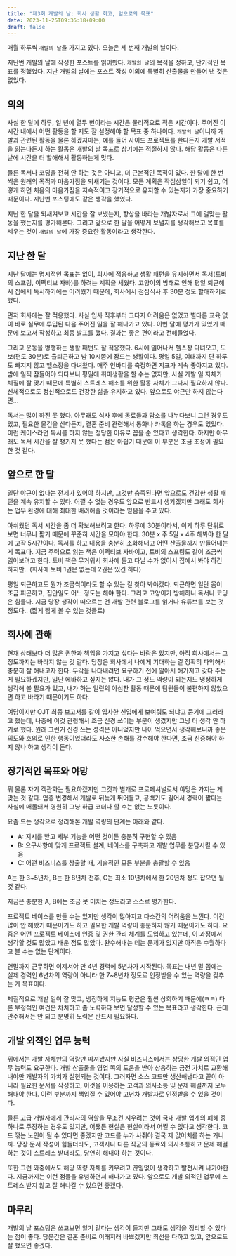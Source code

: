 ```yaml
---
title: "제3회 개발의 날: 회사 생활 회고, 앞으로의 목표"
date: 2023-11-25T09:36:18+09:00
draft: false
---
```


매월 하루씩 `개발의 날`을 가지고 있다. 오늘은 세 번째 개발의 날이다.

지난번 개발의 날에 작성한 포스트를 읽어봤다. `개발의 날`의 목적을 정하고, 단기적인 목표를 정했었다. 지난 개발의 날에는 포스트 작성 이외에 특별히 산출물을 만들어 낸 것은 없었다.

## 의의

사실 한 달에 하루, 일 년에 열두 번이라는 시간은 물리적으로 적은 시간이다. 주어진 이 시간 내에서 어떤 활동을 할 지도 잘 설정해야 할 목표 중 하나이다. `개발의 날`이니까 개발과 관련된 활동을 물론 하겠지마는, 예를 들어 사이드 프로젝트를 한다든지 개발 서적을 읽는다든지 하는 활동은 개발의 날 목표로 삼기에는 적절하지 않다. 해당 활동은 다른 날에 시간을 더 할애해서 활동하는게 맞다.

물론 독서나 코딩을 전혀 안 하는 것은 아니고, 더 근본적인 목적이 있다. 한 달에 한 번씩은 원래의 목적과 마음가짐을 되새기는 것이다. 모든 계획은 작심삼일이 되기 쉽고, 어떻게 하면 처음의 마음가짐을 지속적이고 장기적으로 유지할 수 있는지가 가장 중요하기 때문이다. 지난번 포스팅에도 같은 생각을 했었다.

지난 한 달을 되새겨보고 시간을 잘 보냈는지, 향상을 바라는 개발자로서 그에 걸맞는 활동을 했는지를 평가해본다. 그리고 앞으로 한 달을 어떻게 보낼지를 생각해보고 목표를 세우는 것이 `개발의 날`에 가장 중요한 활동이라고 생각한다.

## 지난 한 달

지난 달에는 명시적인 목표는 없이, 회사에 적응하고 생활 패턴을 유지하면서 독서(토비의 스프링, 이펙티브 자바)를 하려는 계획을 세웠다. 고양이의 방해로 인해 평일 퇴근해서 집에서 독서하기에는 어려웠기 때문에, 회사에서 점심식사 후 30분 정도 할애하기로 했다.

먼저 회사에는 잘 적응했다. 사실 입사 직후부터 그다지 어려움은 없었고 별다른 교육 없이 바로 실무에 투입된 다음 주어진 일을 잘 해나가고 있다. 이번 달에 평가가 있었기 때문에 보고서 작성하고 최종 발표를 했다. 결과는 좋은 편이라고 전해들었다.

그리고 운동을 병행하는 생활 패턴도 잘 적응했다. 6시에 일어나서 헬스장 다녀오고, 도보(편도 30분)로 출퇴근하고 밤 10시쯤에 잠드는 생활이다. 평일 5일, 여태까지 단 하루도 빠지지 않고 헬스장을 다녀왔다. 매주 인바디를 측정하면 지표가 계속 좋아지고 있다. 밤에 일찍 잠들어야 되다보니 평일에 취미생활을 할 수는 없지만, 사실 개발 일 자체가 체질에 잘 맞기 때문에 특별히 스트레스 해소를 위한 활동 자체가 그다지 필요하지 않다. 신체적으로도 정신적으로도 건강한 삶을 유지하고 있다. 앞으로도 야근만 하지 않는다면...

독서는 많이 하진 못 했다. 아무래도 식사 후에 동료들과 담소를 나누다보니 그런 경우도 있고, 필요한 물건을 산다든지, 결혼 준비 관련해서 통화나 카톡을 하는 경우도 있었다. 이런 케이스라면 독서를 하지 않는 정당한 이유로 꼽을 순 있다고 생각한다. 하지만 아무래도 독서 시간을 잘 챙기지 못 했다는 점은 아쉽기 때문에 이 부분은 조금 조정이 필요한 것 같다.

## 앞으로 한 달

일단 야근이 없다는 전제가 있어야 하지만, 그것만 충족된다면 앞으로도 건강한 생활 패턴을 계속 유지할 수 있다. 어쩔 수 없는 경우도 앞으로 반드시 생기겠지만 그래도 회사는 업무 환경에 대해 최대한 배려해줄 것이라는 믿음을 주고 있다.

아쉬웠던 독서 시간을 좀 더 확보해보려고 한다. 하루에 30분이라서, 이게 하루 단위로 보면 너무나 짧기 때문에 꾸준히 시간을 모아야 한다. 30분 x 주 5일 x 4주 해봐야 한 달에 고작 5시간이다. 독서를 하고 내용을 충분히 소화해내고 어떤 산출물까지 만들어내는 게 목표다. 지금 주력으로 읽는 책은 이펙티브 자바이고, 토비의 스프링도 같이 조금씩 읽어보려고 한다. 토비 책은 무거워서 회사에 들고 다닐 수가 없어서 집에서 봐야 하긴 하지만.. (회사에 토비 1권은 없는데 2권은 있긴 하다)

평일 퇴근하고도 뭔가 조금씩이라도 할 수 있는 걸 찾아 봐야겠다. 퇴근하면 일단 몸이 조금 피곤하고, 집안일도 어느 정도는 해야 한다. 그리고 고양이가 방해하니 독서나 코딩은 힘들다. 지금 당장 생각이 떠오르는 건 개발 관련 블로그를 읽거나 유튜브를 보는 것 정도다.. (짧게 짧게 볼 수 있는 것들로)

## 회사에 관해

현재 상태보다 더 많은 권한과 책임을 가지고 싶다는 바람은 있지만, 아직 회사에서는 그 정도까지는 바라지 않는 것 같다. 당장은 회사에서 나에게 기대하는 걸 정확히 파악해서 충분히 잘 해내고자 한다. 두각을 나타내려면 요구하기 전에 알아서 해가지고 갖다 주는 게 필요하겠지만, 일단 에바하고 싶지는 않다. 내가 그 정도 역량이 되는지도 냉정하게 생각해 볼 필요가 있고, 내가 하는 일련의 야심찬 활동 때문에 팀원들이 불편하지 않았으면 하고 바라기 때문이기도 하다.

여담이지만 OJT 최종 보고서를 같이 입사한 신입에게 보여줘도 되냐고 묻기에 그러라고 했는데, 나중에 이것 관련해서 조금 신경 쓰이는 부분이 생겼지만 그냥 더 생각 안 하기로 했다. 원래 그런거 신경 쓰는 성격은 아니었지만 나이 먹으면서 생각해보니까 좋은 의도와 호의로 인한 행동이었더라도 사소한 손해를 감수해야 한다면, 조금 신중해야 하지 않나 하고 생각이 든다.

## 장기적인 목표와 야망

뭐 물론 자기 객관화는 필요하겠지만 그것과 별개로 프로페셔널로서 야망은 가지는 게 맞는 것 같다. 업종 변경해서 개발로 뒤늦게 뛰어들고, 공백기도 길어서 경력이 짧다는 사실에 매몰돼서 영원히 그냥 하급 코더나 할 수는 없는 노릇이다.

요즘 드는 생각으로 정리해본 개발 역량의 단계는 아래와 같다.

- A: 지시를 받고 세부 기능을 어떤 것이든 충분히 구현할 수 있음
- B: 요구사항에 맞게 프로젝트 설계, 베이스를 구축하고 개발 업무를 분담시킬 수 있음
- C: 어떤 비즈니스를 창출할 때, 기술적인 모든 부분을 총괄할 수 있음

A는 한 3~5년차, B는 한 8년차 전후, C는 최소 10년차에서 한 20년차 정도 잡으면 될 것 같다.

지금은 충분한 A, B에는 조금 못 미치는 정도라고 스스로 평가한다.

프로젝트 베이스를 만들 수는 있지만 생각이 많아지고 다소간의 어려움을 느낀다. 이건 많이 안 해봤기 때문이기도 하고 필요한 개발 역량이 충분하지 않기 때문이기도 하다. 요즘은 어떤 프로젝트 베이스에 인증 및 권한 관리 체계를 도입하고 있는데, 이 과정에서 생각할 것도 많았고 배운 점도 많았다. 완수해내는 데는 문제가 없지만 아직은 수월하다고 볼 수는 없는 단계이다.

연말까지 근무하면 이제서야 만 4년 경력에 5년차가 시작된다. 목표는 내년 말 쯤에는 실제 경력인 6년차의 역량이 아니라 한 7~8년차 정도로 인정받을 수 있는 역량을 갖추는 게 목표이다.

체질적으로 개발 일이 잘 맞고, 냉정하게 지능도 평균은 훨씬 상회하기 때문에(ㅋㅋ) 다른 부정적인 여건은 차치하고 좀 노력하다 보면 달성할 수 있는 목표라고 생각한다. 근데 안주해서는 안 되고 분명히 노력은 반드시 필요하다.

## 개발 외적인 업무 능력

위에서는 개발 자체만의 역량만 따져봤지만 사실 비즈니스에서는 상당한 개발 외적인 업무 능력도 요구한다. 개발 산출물을 영업 쪽의 도움을 받아 상응하는 금전 가치로 교환해내야만 개발자의 가치가 실현되는 것이다. 그러자면 소스 코드만 생산해낸다고 끝이 아니라 필요한 문서를 작성하고, 이것을 이용하는 고객과 의사소통 및 문제 해결까지 모두 해내야 한다. 이런 부분까지 책임질 수 있어야 고년차 개발자로 인정받을 수 있을 것이다.

물론 고급 개발자에게 관리자의 역할을 무조건 지우려는 것이 국내 개발 업계의 폐혜 중 하나로 주장하는 경우도 있지만, 어쨌든 현실은 현실이라서 어쩔 수 없다고 생각한다. 코드 깎는 노인이 될 수 있다면 좋겠지만 코드를 누가 사줘야 결국 제 값어치를 하는 거니까. 당장 문서 작성이 힘들더라도, 고객사나 다른 직군의 동료와 의사소통하고 문제 해결하는 것이 스트레스 받더라도, 당연히 해내야 하는 것이다.

또한 그런 와중에서도 해당 역량 자체를 키우려고 끊임없이 생각하고 발전시켜 나가야한다. 지금까지는 이런 점들을 유념하면서 해나가고 있다. 앞으로도 개발 외적인 업무에 스트레스 받지 않고 잘 해나갈 수 있으면 좋겠다.

## 마무리

개발의 날 포스팅은 쓰고보면 일기 같다는 생각이 들지만 그래도 생각을 정리할 수 있다는 점이 좋다. 당분간은 결혼 준비로 이래저래 바쁘겠지만 최선을 다하고 있고, 앞으로도 잘 했으면 좋겠다.
